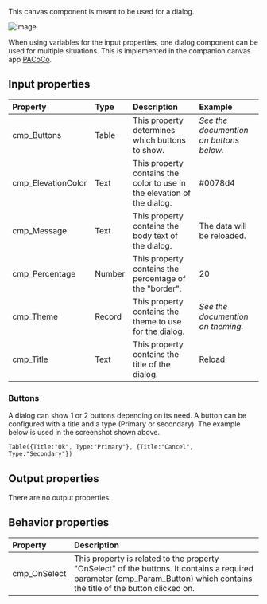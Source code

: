 This canvas component is meant to be used for a dialog.

![image](https://user-images.githubusercontent.com/35654198/197049801-26e700d7-70c2-4742-b8f2-993083c4ab5c.png)

When using variables for the input properties, one dialog component can be used for multiple situations. This is implemented in the companion canvas app [PACoCo](.//PACoCo.md).

## **Input properties**

| Property | Type | Description | Example |
| :--- | :--- | :--- | :--- |
| cmp_Buttons | Table | This property determines which buttons to show. | *See the documention on buttons below.* |
| cmp_ElevationColor | Text | This property contains the color to use in the elevation of the dialog. | #0078d4 |
| cmp_Message | Text | This property contains the body text of the dialog. | The data will be reloaded. |
| cmp_Percentage | Number | This property contains the percentage of the "border". | 20 |
| cmp_Theme | Record | This property contains the theme to use for the dialog. | *See the documention on theming.* |
| cmp_Title | Text | This property contains the title of the dialog. | Reload |

### Buttons
A dialog can show 1 or 2 buttons depending on its need. A button can be configured with a title and a type (Primary or secondary). The example below is used in the screenshot shown above.

`Table({Title:"Ok", Type:"Primary"}, {Title:"Cancel", Type:"Secondary"})`

## **Output properties**

There are no output properties.

## **Behavior properties**

| Property | Description |
| :--- | :--- |
| cmp_OnSelect | This property is related to the property "OnSelect" of the buttons. It contains a required parameter (cmp_Param_Button) which contains the title of the button clicked on. |
